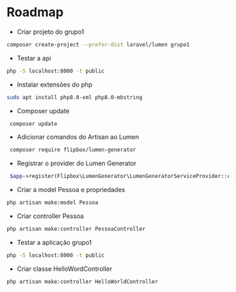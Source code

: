 # Roadmap

- Criar projeto do grupo1 

```sh
composer create-project --prefer-dist laravel/lumen grupo1
```

- Testar a api

```sh
php -S localhost:8000 -t public
```

- Instalar extensões do php

```sh
sudo apt install php8.0-xml php8.0-mbstring
```

- Composer update

```sh
 composer update
``` 

- Adicionar comandos do Artisan ao Lumen

```sh
 composer require flipbox/lumen-generator
```

- Registrar o provider do Lumen Generator

```php
 $app->register(Flipbox\LumenGenerator\LumenGeneratorServiceProvider::class);
```

- Criar a model Pessoa e propriedades
```sh
php artisan make:model Pessoa
```

- Criar controller Pessoa

```sh
php artisan make:controller PessoaController
```

- Testar a aplicação grupo1

```sh
php -S localhost:8000 -t public
```

- Criar classe HelloWordController

```sh
php artisan make:controller HelloWorldController
```




